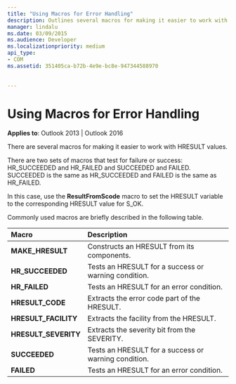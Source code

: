 ```yaml
---
title: "Using Macros for Error Handling"
description: Outlines several macros for making it easier to work with HRESULT values in Outlook 2013 and Outlook 2016.
manager: lindalu
ms.date: 03/09/2015
ms.audience: Developer
ms.localizationpriority: medium
api_type:
- COM
ms.assetid: 351405ca-b72b-4e9e-bc8e-947344588970
 
 
---
```


# Using Macros for Error Handling

  
  
**Applies to**: Outlook 2013 | Outlook 2016 
  
There are several macros for making it easier to work with HRESULT values.
  
There are two sets of macros that test for failure or success: HR_SUCCEEDED and HR_FAILED and SUCCEEDED and FAILED. SUCCEEDED is the same as HR_SUCCEEDED and FAILED is the same as HR_FAILED.
  
In this case, use the **ResultFromScode** macro to set the HRESULT variable to the corresponding HRESULT value for S_OK. 
  
Commonly used macros are briefly described in the following table.
  
|**Macro**|**Description**|
|:-----|:-----|
|**MAKE_HRESULT** <br/> |Constructs an HRESULT from its components. |
|**HR_SUCCEEDED** <br/> |Tests an HRESULT for a success or warning condition. |
|**HR_FAILED** <br/> |Tests an HRESULT for an error condition. |
|**HRESULT_CODE** <br/> |Extracts the error code part of the HRESULT. |
|**HRESULT_FACILITY** <br/> |Extracts the facility from the HRESULT. |
|**HRESULT_SEVERITY** <br/> |Extracts the severity bit from the SEVERITY. |
|**SUCCEEDED** <br/> |Tests an HRESULT for a success or warning condition. |
|**FAILED** <br/> |Tests an HRESULT for an error condition. |
   

